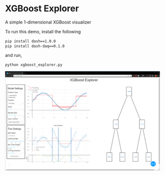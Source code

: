 # XGBoost Explorer
A simple 1-dimensional XGBoost visualizer

To run this demo, install the following
```
pip install dash==1.0.0 
pip install dash-daq==0.1.0 
```
and run,
```
python xgboost_explorer.py
```

![dashboard screenshot](https://github.com/ryanshiroma/XGBoost_Explorer/blob/master/xgboost_explorer_dashboard.png)
